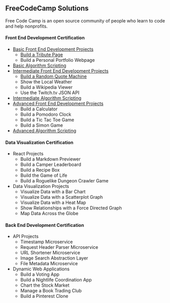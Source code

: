 ## FreeCodeCamp Solutions

Free Code Camp is an open source community of people who learn to code and help nonprofits.

#### Front End Development Certification

* [Basic Front End Development Projects](https://github.com/bomholt/FreeCodeCamp_solutions/tree/master/basic_front_end_development_projects)
    * [Build a Tribute Page](https://michaelbomholt.com/freecodecamp_solutions/basic_front_end_development_projects/tribute_page/)
    * Build a Personal Portfolio Webpage
* [Basic Algorithm Scripting](https://github.com/bomholt/FreeCodeCamp_solutions/tree/master/basic_algorithm_scripting)
* [Intermediate Front End Development Projects](https://github.com/bomholt/FreeCodeCamp_solutions/tree/master/intermediate_front_end_development_projects)
    * [Build a Random Quote Machine](https://michaelbomholt.com/freecodecamp_solutions/intermediate_front_end_development_projects/random_quote_machine/)
    * Show the Local Weather
    * Build a Wikipedia Viewer
    * Use the Twitch.tv JSON API
* [Intermediate Algorithm Scripting](https://github.com/bomholt/FreeCodeCamp_solutions/tree/master/intermediate_algorithm_scripting)
* [Advanced Front End Development Projects](https://github.com/bomholt/FreeCodeCamp_solutions/tree/master/advanced_front_end_development_projects)
    * Build a Calculator
    * Build a Pomodoro Clock
    * Build a Tic Tac Toe Game
    * Build a Simon Game
* [Advanced Algorithm Scripting](https://github.com/bomholt/FreeCodeCamp_solutions/tree/master/advanced_algorithm_scripting)

#### Data Visualization Certification

* React Projects
    * Build a Markdown Previewer
    * Build a Camper Leaderboard
    * Build a Recipe Box
    * Build the Game of Life
    * Build a Roguelike Dungeon Crawler Game
* Data Visualization Projects
    * Visualize Data with a Bar Chart
    * Visualize Data with a Scatterplot Graph
    * Visualize Data with a Heat Map
    * Show Relationships with a Force Directed Graph
    * Map Data Across the Globe

#### Back End Development Certification

* API Projects
    * Timestamp Microservice
    * Request Header Parser Microservice
    * URL Shortener Microservice
    * Image Search Abstraction Layer
    * File Metadata Microservice
* Dynamic Web Applications
    * Build a Voting App
    * Build a Nightlife Coordination App
    * Chart the Stock Market
    * Manage a Book Trading Club
    * Build a Pinterest Clone

